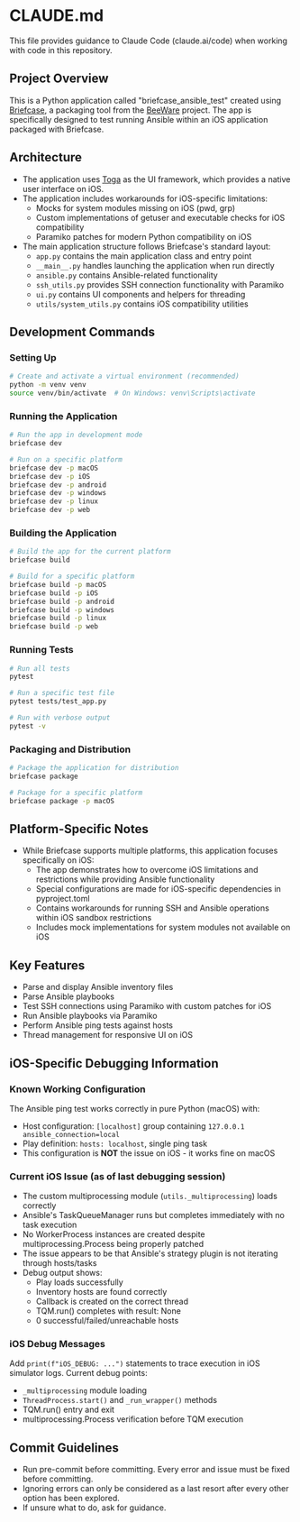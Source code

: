# CLAUDE.md

This file provides guidance to Claude Code (claude.ai/code) when working with code in this repository.

## Project Overview

This is a Python application called "briefcase_ansible_test" created using [Briefcase](https://briefcase.readthedocs.io/), a packaging tool from the [BeeWare](https://beeware.org/) project. The app is specifically designed to test running Ansible within an iOS application packaged with Briefcase.

## Architecture

- The application uses [Toga](https://toga.readthedocs.io/) as the UI framework, which provides a native user interface on iOS.
- The application includes workarounds for iOS-specific limitations:
  - Mocks for system modules missing on iOS (pwd, grp)
  - Custom implementations of getuser and executable checks for iOS compatibility
  - Paramiko patches for modern Python compatibility on iOS
- The main application structure follows Briefcase's standard layout:
  - `app.py` contains the main application class and entry point
  - `__main__.py` handles launching the application when run directly
  - `ansible.py` contains Ansible-related functionality
  - `ssh_utils.py` provides SSH connection functionality with Paramiko
  - `ui.py` contains UI components and helpers for threading
  - `utils/system_utils.py` contains iOS compatibility utilities

## Development Commands

### Setting Up

```bash
# Create and activate a virtual environment (recommended)
python -m venv venv
source venv/bin/activate  # On Windows: venv\Scripts\activate
```

### Running the Application

```bash
# Run the app in development mode
briefcase dev

# Run on a specific platform
briefcase dev -p macOS
briefcase dev -p iOS
briefcase dev -p android
briefcase dev -p windows
briefcase dev -p linux
briefcase dev -p web
```

### Building the Application

```bash
# Build the app for the current platform
briefcase build

# Build for a specific platform
briefcase build -p macOS
briefcase build -p iOS
briefcase build -p android
briefcase build -p windows
briefcase build -p linux
briefcase build -p web
```

### Running Tests

```bash
# Run all tests
pytest

# Run a specific test file
pytest tests/test_app.py

# Run with verbose output
pytest -v
```

### Packaging and Distribution

```bash
# Package the application for distribution
briefcase package

# Package for a specific platform
briefcase package -p macOS
```

## Platform-Specific Notes

- While Briefcase supports multiple platforms, this application focuses specifically on iOS:
  - The app demonstrates how to overcome iOS limitations and restrictions while providing Ansible functionality
  - Special configurations are made for iOS-specific dependencies in pyproject.toml
  - Contains workarounds for running SSH and Ansible operations within iOS sandbox restrictions
  - Includes mock implementations for system modules not available on iOS

## Key Features

- Parse and display Ansible inventory files
- Parse Ansible playbooks
- Test SSH connections using Paramiko with custom patches for iOS
- Run Ansible playbooks via Paramiko
- Perform Ansible ping tests against hosts
- Thread management for responsive UI on iOS

## iOS-Specific Debugging Information

### Known Working Configuration
The Ansible ping test works correctly in pure Python (macOS) with:
- Host configuration: `[localhost]` group containing `127.0.0.1 ansible_connection=local`
- Play definition: `hosts: localhost`, single ping task
- This configuration is **NOT** the issue on iOS - it works fine on macOS

### Current iOS Issue (as of last debugging session)
- The custom multiprocessing module (`utils._multiprocessing`) loads correctly
- Ansible's TaskQueueManager runs but completes immediately with no task execution
- No WorkerProcess instances are created despite multiprocessing.Process being properly patched
- The issue appears to be that Ansible's strategy plugin is not iterating through hosts/tasks
- Debug output shows:
  - Play loads successfully
  - Inventory hosts are found correctly
  - Callback is created on the correct thread
  - TQM.run() completes with result: None
  - 0 successful/failed/unreachable hosts

### iOS Debug Messages
Add `print(f"iOS_DEBUG: ...")` statements to trace execution in iOS simulator logs.
Current debug points:
- `_multiprocessing` module loading
- `ThreadProcess.start()` and `_run_wrapper()` methods
- TQM.run() entry and exit
- multiprocessing.Process verification before TQM execution

## Commit Guidelines

- Run pre-commit before committing. Every error and issue must be fixed before committing. 
- Ignoring errors can only be considered as a last resort after every other option has been explored. 
- If unsure what to do, ask for guidance.